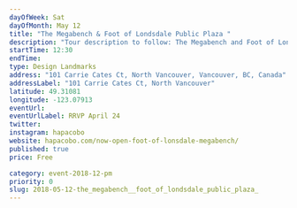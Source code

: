 ```yaml
---
dayOfWeek: Sat
dayOfMonth: May 12
title: "The Megabench & Foot of Londsdale Public Plaza "
description: "Tour description to follow: The Megabench and Foot of Lonsdale Public Plaza by Hapa Collaborative. Hapa is a landscape architecture and urban design practice established with placemaking, attentiveness and collaboration in mind."
startTime: 12:30
endTime: 
type: Design Landmarks
address: "101 Carrie Cates Ct, North Vancouver, Vancouver, BC, Canada"
addressLabel: "101 Carrie Cates Ct, North Vancouver"
latitude: 49.31081
longitude: -123.07913
eventUrl: 
eventUrlLabel: RRVP April 24
twitter: 
instagram: hapacobo
website: hapacobo.com/now-open-foot-of-lonsdale-megabench/
published: true
price: Free

category: event-2018-12-pm
priority: 0
slug: 2018-05-12-the_megabench__foot_of_londsdale_public_plaza_
---
```

